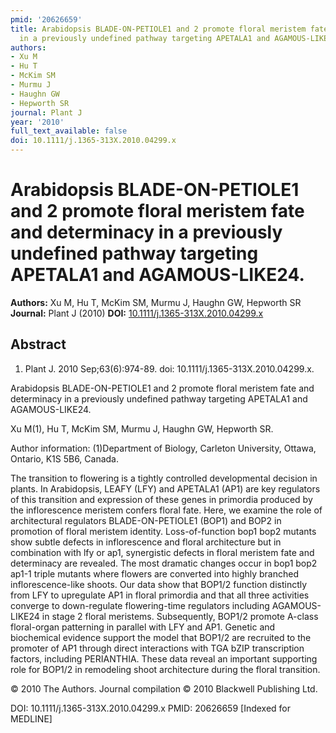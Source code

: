 ```yaml
---
pmid: '20626659'
title: Arabidopsis BLADE-ON-PETIOLE1 and 2 promote floral meristem fate and determinacy
  in a previously undefined pathway targeting APETALA1 and AGAMOUS-LIKE24.
authors:
- Xu M
- Hu T
- McKim SM
- Murmu J
- Haughn GW
- Hepworth SR
journal: Plant J
year: '2010'
full_text_available: false
doi: 10.1111/j.1365-313X.2010.04299.x
---
```


# Arabidopsis BLADE-ON-PETIOLE1 and 2 promote floral meristem fate and determinacy in a previously undefined pathway targeting APETALA1 and AGAMOUS-LIKE24.
**Authors:** Xu M, Hu T, McKim SM, Murmu J, Haughn GW, Hepworth SR
**Journal:** Plant J (2010)
**DOI:** [10.1111/j.1365-313X.2010.04299.x](https://doi.org/10.1111/j.1365-313X.2010.04299.x)

## Abstract

1. Plant J. 2010 Sep;63(6):974-89. doi: 10.1111/j.1365-313X.2010.04299.x.

Arabidopsis BLADE-ON-PETIOLE1 and 2 promote floral meristem fate and determinacy 
in a previously undefined pathway targeting APETALA1 and AGAMOUS-LIKE24.

Xu M(1), Hu T, McKim SM, Murmu J, Haughn GW, Hepworth SR.

Author information:
(1)Department of Biology, Carleton University, Ottawa, Ontario, K1S 5B6, Canada.

The transition to flowering is a tightly controlled developmental decision in 
plants. In Arabidopsis, LEAFY (LFY) and APETALA1 (AP1) are key regulators of 
this transition and expression of these genes in primordia produced by the 
inflorescence meristem confers floral fate. Here, we examine the role of 
architectural regulators BLADE-ON-PETIOLE1 (BOP1) and BOP2 in promotion of 
floral meristem identity. Loss-of-function bop1 bop2 mutants show subtle defects 
in inflorescence and floral architecture but in combination with lfy or ap1, 
synergistic defects in floral meristem fate and determinacy are revealed. The 
most dramatic changes occur in bop1 bop2 ap1-1 triple mutants where flowers are 
converted into highly branched inflorescence-like shoots. Our data show that 
BOP1/2 function distinctly from LFY to upregulate AP1 in floral primordia and 
that all three activities converge to down-regulate flowering-time regulators 
including AGAMOUS-LIKE24 in stage 2 floral meristems. Subsequently, BOP1/2 
promote A-class floral-organ patterning in parallel with LFY and AP1. Genetic 
and biochemical evidence support the model that BOP1/2 are recruited to the 
promoter of AP1 through direct interactions with TGA bZIP transcription factors, 
including PERIANTHIA. These data reveal an important supporting role for BOP1/2 
in remodeling shoot architecture during the floral transition.

© 2010 The Authors. Journal compilation © 2010 Blackwell Publishing Ltd.

DOI: 10.1111/j.1365-313X.2010.04299.x
PMID: 20626659 [Indexed for MEDLINE]
